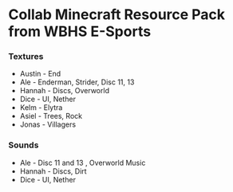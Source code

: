 # Collab Minecraft Resource Pack from WBHS E-Sports

### Textures

- Austin - End
- Ale - Enderman, Strider, Disc 11, 13
- Hannah - Discs, Overworld
- Dice - UI, Nether
- Kelm - Elytra
- Asiel - Trees, Rock
- Jonas - Villagers 

### Sounds

- Ale - Disc 11 and 13 , Overworld Music
- Hannah - Discs, Dirt
- Dice - UI, Nether
